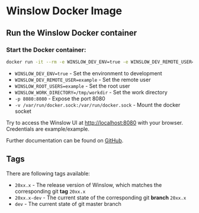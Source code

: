 # Winslow Docker Image
## Run the Winslow Docker container

### Start the Docker container:
```bash
docker run -it --rm -e WINSLOW_DEV_ENV=true -e WINSLOW_DEV_REMOTE_USER=example -e WINSLOW_ROOT_USERS=example -e WINSLOW_WORK_DIRECTORY=/tmp/workdir -p 8080:8080 -v /var/run/docker.sock:/var/run/docker.sock docker.io/itdesigners1/winslow:latest
```

- `WINSLOW_DEV_ENV=true` - Set the environment to development
- `WINSLOW_DEV_REMOTE_USER=example` - Set the remote user
- `WINSLOW_ROOT_USERS=example` - Set the root user
- `WINSLOW_WORK_DIRECTORY=/tmp/workdir` - Set the work directory
- `-p 8080:8080` - Expose the port 8080
- `-v /var/run/docker.sock:/var/run/docker.sock` - Mount the docker socket

Try to access the Winslow UI at [http://localhost:8080](http://localhost:8080) with your browser. <br>
Credentials are example/example.

Further documentation can be found on [GitHub](https://github.com/IT-Designers/winslow/tree/2024.1).

## Tags
There are following tags available:
- `20xx.x` - The release version of Winslow, which matches the corresponding git **tag** `20xx.x`
- `20xx.x-dev` - The current state of the corresponding git **branch** `20xx.x`
- `dev` - The current state of git master branch
